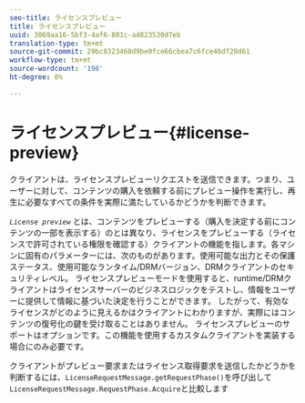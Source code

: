 ```yaml
---
seo-title: ライセンスプレビュー
title: ライセンスプレビュー
uuid: 3069aa16-5bf3-4af6-801c-ad823530d7eb
translation-type: tm+mt
source-git-commit: 29bc8323460d9be0fce66cbea7c6fce46df20d61
workflow-type: tm+mt
source-wordcount: '198'
ht-degree: 0%

---
```



# ライセンスプレビュー{#license-preview}

クライアントは、ライセンスプレビューリクエストを送信できます。つまり、ユーザーに対して、コンテンツの購入を依頼する前にプレビュー操作を実行し、再生に必要なすべての条件を実際に満たしているかどうかを判断できます。

*`License preview`* とは、コンテンツをプレビューする（購入を決定する前にコンテンツの一部を表示する）のとは異なり、ライセンスをプレビューする（ライセンスで許可されている権限を確認する）クライアントの機能を指します。各マシンに固有のパラメーターには、次のものがあります。使用可能な出力とその保護ステータス、使用可能なランタイム/DRMバージョン、DRMクライアントのセキュリティレベル。 ライセンスプレビューモードを使用すると、runtime/DRMクライアントはライセンスサーバーのビジネスロジックをテストし、情報をユーザーに提供して情報に基づいた決定を行うことができます。 したがって、有効なライセンスがどのように見えるかはクライアントにわかりますが、実際にはコンテンツの復号化の鍵を受け取ることはありません。 ライセンスプレビューのサポートはオプションです。この機能を使用するカスタムクライアントを実装する場合にのみ必要です。

クライアントがプレビュー要求またはライセンス取得要求を送信したかどうかを判断するには、`LicenseRequestMessage.getRequestPhase()`を呼び出して`LicenseRequestMessage.RequestPhase.Acquire`と比較します
